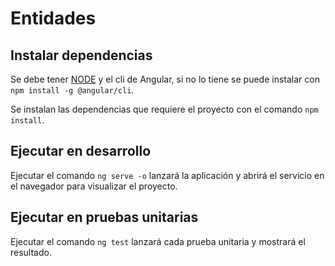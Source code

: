 # Entidades

## Instalar dependencias

Se debe tener [NODE]('https://nodejs.org/es/download/') y el cli de Angular, si no lo tiene se puede instalar con `npm install -g @angular/cli`.

Se instalan las dependencias que requiere el proyecto con el comando `npm install`.

## Ejecutar en desarrollo

Ejecutar el comando `ng serve -o` lanzará la aplicación y abrirá el servicio en el navegador para visualizar el proyecto.

## Ejecutar en pruebas unitarias

Ejecutar el comando `ng test` lanzará cada prueba unitaria y mostrará el resultado.